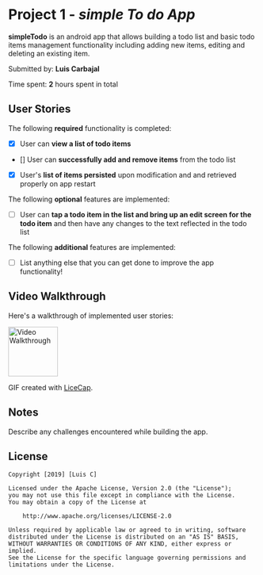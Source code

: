 # Project 1 - *simple To do App*

**simpleTodo** is an android app that allows building a todo list and basic todo items management functionality including adding new items, editing and deleting an existing item.

Submitted by: **Luis Carbajal**

Time spent: **2** hours spent in total

## User Stories

The following **required** functionality is completed:

* [x] User can **view a list of todo items**
* [] User can **successfully add and remove items** from the todo list
* [x] User's **list of items persisted** upon modification and and retrieved properly on app restart

The following **optional** features are implemented:

* [ ] User can **tap a todo item in the list and bring up an edit screen for the todo item** and then have any changes to the text reflected in the todo list

The following **additional** features are implemented:

* [ ] List anything else that you can get done to improve the app functionality!

## Video Walkthrough

Here's a walkthrough of implemented user stories:

<img src="walkthrough.gif" title='Video Walkthrough' width="100" height="100" alt='Video Walkthrough' />


GIF created with [LiceCap](http://www.cockos.com/licecap/).

## Notes

Describe any challenges encountered while building the app.

## License

    Copyright [2019] [Luis C]

    Licensed under the Apache License, Version 2.0 (the "License");
    you may not use this file except in compliance with the License.
    You may obtain a copy of the License at

        http://www.apache.org/licenses/LICENSE-2.0

    Unless required by applicable law or agreed to in writing, software
    distributed under the License is distributed on an "AS IS" BASIS,
    WITHOUT WARRANTIES OR CONDITIONS OF ANY KIND, either express or implied.
    See the License for the specific language governing permissions and
    limitations under the License.
